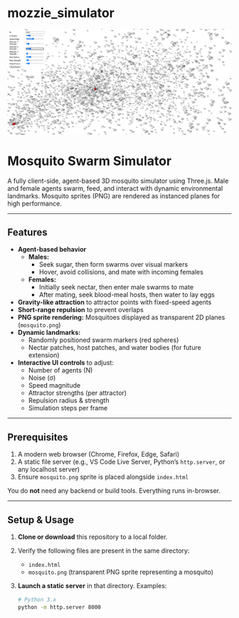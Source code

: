 # mozzie_simulator
![alt text](img/example.png)

# Mosquito Swarm Simulator

A fully client-side, agent-based 3D mosquito simulator using Three.js. Male and female agents swarm, feed, and interact with dynamic environmental landmarks. Mosquito sprites (PNG) are rendered as instanced planes for high performance.

---

## Features

- **Agent-based behavior**  
  - **Males:**  
    - Seek sugar, then form swarms over visual markers  
    - Hover, avoid collisions, and mate with incoming females  
  - **Females:**  
    - Initially seek nectar, then enter male swarms to mate  
    - After mating, seek blood-meal hosts, then water to lay eggs  
- **Gravity-like attraction** to attractor points with fixed-speed agents  
- **Short-range repulsion** to prevent overlaps  
- **PNG sprite rendering:** Mosquitoes displayed as transparent 2D planes (`mosquito.png`)  
- **Dynamic landmarks:**  
  - Randomly positioned swarm markers (red spheres)  
  - Nectar patches, host patches, and water bodies (for future extension)  
- **Interactive UI controls** to adjust:  
  - Number of agents (N)  
  - Noise (σ)  
  - Speed magnitude  
  - Attractor strengths (per attractor)  
  - Repulsion radius & strength  
  - Simulation steps per frame

---

## Prerequisites

1. A modern web browser (Chrome, Firefox, Edge, Safari)  
2. A static file server (e.g., VS Code Live Server, Python’s `http.server`, or any localhost server)  
3. Ensure `mosquito.png` sprite is placed alongside `index.html`

You do **not** need any backend or build tools. Everything runs in-browser.

---

## Setup & Usage

1. **Clone or download** this repository to a local folder.  
2. Verify the following files are present in the same directory:  
   - `index.html`  
   - `mosquito.png` (transparent PNG sprite representing a mosquito)

3. **Launch a static server** in that directory. Examples:  
   ```bash
   # Python 3.x
   python -m http.server 8000

